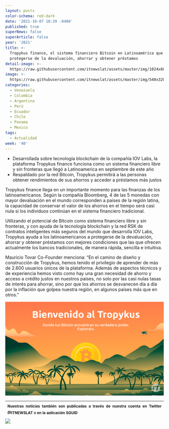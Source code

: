 ```yaml
---
layout: posts
color-schema: red-dark
date: '2021-10-07 10:39 -0400'
published: true
superNews: false
superArticle: false
year: '2021'
title: >-
  Tropykus finance, el sistema financiero Bitcoin en Latinoamérica que ayudará a
  protegerse de la devaluación, ahorrar y obtener préstamos
detail-image: >-
  https://raw.githubusercontent.com/itnewslat/assets/master/img/1024x680/tropkus-g.jpg
image: >-
  https://raw.githubusercontent.com/itnewslat/assets/master/img/540x320/tropkus-p.jpg
categories:
  - Venezuela
  - Colombia
  - Argentina
  - Perú
  - Ecuador
  - Chile
  - Panama
  - Mexico
tags:
  - Actualidad
week: '40'
---
```

- Desarrollada sobre tecnología blockchain de la compañía IOV Labs, la plataforma Tropykus finance funciona como un sistema financiero libre y sin fronteras que llegó a Latinoamerica en septiembre de este año
- Respaldado por la red Bitcoin, Tropykus permitirá a las personas obtener rendimientos de sus ahorros y acceder a préstamos más justos

Tropykus finance llega en un importante momento para las finanzas de los latinoamericanos. Según la compañía Bloomberg, 4 de las 5 monedas con mayor devaluación en el mundo corresponden a países de la región latina, la capacidad de conservar el valor de los ahorros en el tiempo será casi nula si los individuos continúan en el sistema financiero tradicional.

Utilizando el potencial de Bitcoin como sistema financiero libre y sin fronteras, y con ayuda de la tecnología blockchain y la red RSK de contratos inteligentes más seguros del mundo que desarrolla IOV Labs, Tropykus ayuda a los latinoamericanos a protegerse de la devaluación, ahorrar y obtener préstamos con mejores condiciones que las que ofrecen actualmente los bancos tradicionales, de manera rápida, sencilla e intuitiva.

Mauricio Tovar Co-Founder menciona: “En el camino de diseño y construcción de Tropykus, hemos tenido el privilegio de aprender de más de 2.600 usuarios únicos de la plataforma. Además de aspectos técnicos y de experiencia hemos visto como hay una gran necesidad de ahorro y acceso a crédito justos en nuestros países, no solo por las casi nulas tasas de interés para ahorrar, sino por que los ahorros se desvanecen día a día por la inflación que golpea nuestra región, en algunos países más que en otros.”

![](https://raw.githubusercontent.com/itnewslat/assets/master/img/540x320/tropkus-p.jpg)

<table style="height: 42px;" width="569">
<tbody>
<tr>
<td style="text-align: justify;"><sub><strong>Nuestras noticias también son publicadas a través de nuestra cuenta en Twitter <a href="https://twitter.com/itnewslat?lang=es">@ITNEWSLAT</a> y en la aplicación <a href="https://squidapp.co/en/">SQUID</a></strong></sub></td>
</tr>
</tbody>
</table>

<img src="https://tracker.metricool.com/c3po.jpg?hash=56f88a41e39ab42c063cc51676587a04"/>